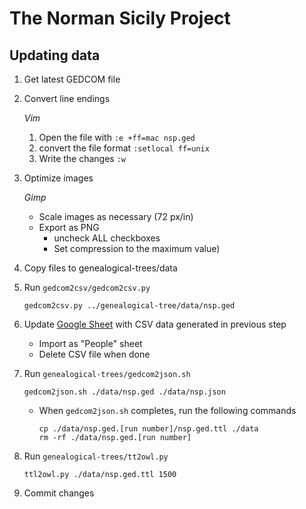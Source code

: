 # The Norman Sicily Project

## Updating data

1. Get latest GEDCOM file
2. Convert line endings

    *Vim*

    1. Open the file with `:e +ff=mac nsp.ged`
    2. convert the file format `:setlocal ff=unix`
    3. Write the changes `:w`

3. Optimize images

    *Gimp*

    * Scale images as necessary (72 px/in)
    * Export as PNG
        * uncheck ALL checkboxes
        * Set compression to the maximum value)

4. Copy files to genealogical-trees/data

5. Run `gedcom2csv/gedcom2csv.py`

    ```
    gedcom2csv.py ../genealogical-tree/data/nsp.ged
    ```

6. Update [Google Sheet](https://docs.google.com/spreadsheets/d/10-r4ISK1ooRoFNKK4TYhYVNv3gDmqSgOMqG37Guy8R8/edit?usp=sharing) with CSV data generated in previous step

      * Import as "People" sheet
      * Delete CSV file when done

7. Run `genealogical-trees/gedcom2json.sh`

    ```
    gedcom2json.sh ./data/nsp.ged ./data/nsp.json
    ```

    * When `gedcom2json.sh` completes, run the following commands

        ```
        cp ./data/nsp.ged.[run number]/nsp.ged.ttl ./data
        rm -rf ./data/nsp.ged.[run number]
        ```
8. Run `genealogical-trees/tt2owl.py`

    ```
    ttl2owl.py ./data/nsp.ged.ttl 1500
    ```

9. Commit changes
